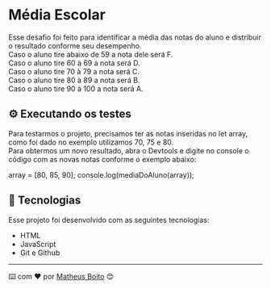 
# Média Escolar

Esse desafio foi feito para identificar a média das notas do aluno e distribuir o resultado conforme seu desempenho.<br/> 
Caso o aluno tire abaixo de 59 a nota dele será F.<br/> 
Caso o aluno tire 60 à 69 a nota será D.<br/> 
Caso o aluno tire 70 à 79 a nota será C.<br/> 
Caso o aluno tire 80 à 89 a nota será B.<br/> 
Caso o aluno tire 90 à 100 a nota será A.

## ⚙️ Executando os testes

Para testarmos o projeto, precisamos ter as notas inseridas no let array, como foi dado no exemplo utilizamos 70, 75 e 80.<br/> 
Para obtermos um novo resultado, abra o Devtools e digite no console o código com as novas notas conforme o exemplo abaixo:

array = [80, 85, 90];
console.log(mediaDoAluno(array));

## 🚀 Tecnologias

Esse projeto foi desenvolvido com as seguintes tecnologias:

- HTML
- JavaScript
- Git e Github


---
⌨️ com ❤️ por [Matheus Boito](https://github.com/MaBoito/) 😊